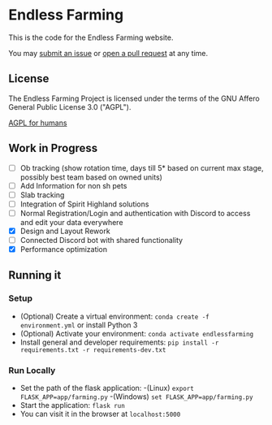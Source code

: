 # Endless Farming

This is the code for the Endless Farming website.

You may [submit an issue](https://github.com/Crypto2557/Crypto2557.github.io/issues) or [open a pull request](https://github.com/Crypto2557/Crypto2557.github.io/pulls) at any time.

## License

The Endless Farming Project is licensed under the terms of the GNU Affero General Public License 3.0 ("AGPL").

[AGPL for humans](<https://tldrlegal.com/license/gnu-affero-general-public-license-v3-(agpl-3.0)>)

## Work in Progress

- [ ] Ob tracking (show rotation time, days till 5* based on current max stage, possibly best team based on owned units)
- [ ] Add Information for non sh pets
- [ ] Slab tracking
- [ ] Integration of Spirit Highland solutions
- [ ] Normal Registration/Login and authentication with Discord to access and edit your data everywhere
- [x] Design and Layout Rework
- [ ] Connected Discord bot with shared functionality
- [x] Performance optimization

## Running it
### Setup
- (Optional) Create a virtual environment: `conda create -f environment.yml` or install Python 3
- (Optional) Activate your environment: `conda activate endlessfarming`
- Install general and developer requirements: `pip install -r requirements.txt -r requirements-dev.txt`

### Run Locally
- Set the path of the flask application:
	-(Linux) `export FLASK_APP=app/farming.py`
	-(Windows) `set FLASK_APP=app/farming.py`
- Start the application: `flask run`
- You can visit it in the browser at `localhost:5000`